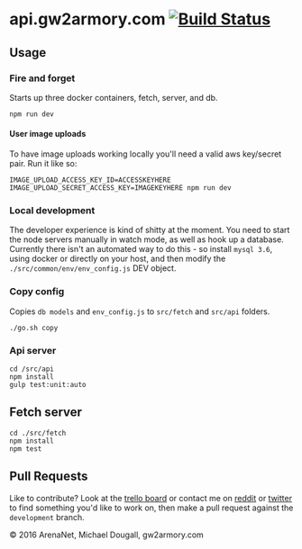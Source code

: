 # api.gw2armory.com [![Build Status](https://travis-ci.org/madou/armory-api.svg?branch=master)](https://travis-ci.org/madou/armory-api)

## Usage

### Fire and forget

Starts up three docker containers, fetch, server, and db.

```
npm run dev
```

#### User image uploads

To have image uploads working locally you'll need a valid aws key/secret pair. Run it like so:

```
IMAGE_UPLOAD_ACCESS_KEY_ID=ACCESSKEYHERE IMAGE_UPLOAD_SECRET_ACCESS_KEY=IMAGEKEYHERE npm run dev
```

### Local development

The developer experience is kind of shitty at the moment. You need to start the node servers manually in watch mode, as well as hook up a database. Currently there isn't an automated way to do this - so install `mysql 3.6`, using docker or directly on your host, and then modify the `./src/common/env/env_config.js` DEV object.

### Copy config

Copies `db models` and `env_config.js` to `src/fetch` and `src/api` folders.

```
./go.sh copy
```

### Api server

```
cd /src/api
npm install
gulp test:unit:auto
```

## Fetch server

```
cd ./src/fetch
npm install
npm test
```

## Pull Requests

Like to contribute? Look at the [trello board](https://trello.com/b/qGvDe622/gw2armory-com) or contact me on [reddit](https://www.reddit.com/r/gw2armory) or [twitter](https://twitter.com/itsmadou) to find something you'd like to work on, then make a pull request against the `development` branch.

© 2016 ArenaNet, Michael Dougall, gw2armory.com
